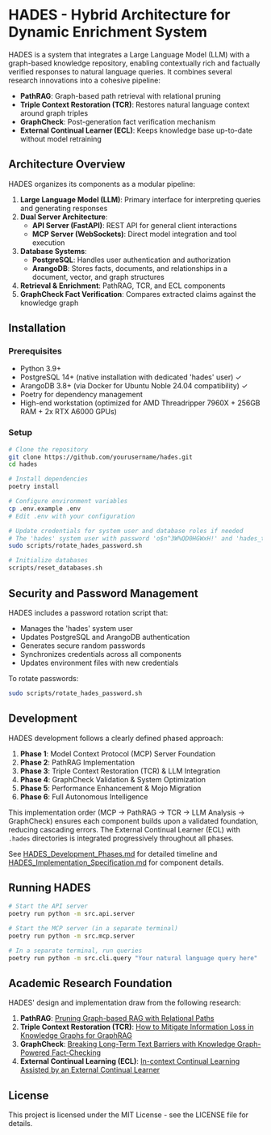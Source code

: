 # HADES - Hybrid Architecture for Dynamic Enrichment System

HADES is a system that integrates a Large Language Model (LLM) with a graph-based knowledge repository, enabling contextually rich and factually verified responses to natural language queries. It combines several research innovations into a cohesive pipeline:

- **PathRAG**: Graph-based path retrieval with relational pruning
- **Triple Context Restoration (TCR)**: Restores natural language context around graph triples
- **GraphCheck**: Post-generation fact verification mechanism
- **External Continual Learner (ECL)**: Keeps knowledge base up-to-date without model retraining

## Architecture Overview

HADES organizes its components as a modular pipeline:

1. **Large Language Model (LLM)**: Primary interface for interpreting queries and generating responses
2. **Dual Server Architecture**:
   - **API Server (FastAPI)**: REST API for general client interactions
   - **MCP Server (WebSockets)**: Direct model integration and tool execution
3. **Database Systems**:
   - **PostgreSQL**: Handles user authentication and authorization
   - **ArangoDB**: Stores facts, documents, and relationships in a document, vector, and graph structures
4. **Retrieval & Enrichment**: PathRAG, TCR, and ECL components
5. **GraphCheck Fact Verification**: Compares extracted claims against the knowledge graph

## Installation

### Prerequisites

- Python 3.9+
- PostgreSQL 14+ (native installation with dedicated 'hades' user) ✓
- ArangoDB 3.8+ (via Docker for Ubuntu Noble 24.04 compatibility) ✓
- Poetry for dependency management
- High-end workstation (optimized for AMD Threadripper 7960X + 256GB RAM + 2x RTX A6000 GPUs)

### Setup

```bash
# Clone the repository
git clone https://github.com/yourusername/hades.git
cd hades

# Install dependencies
poetry install

# Configure environment variables
cp .env.example .env
# Edit .env with your configuration

# Update credentials for system user and database roles if needed
# The 'hades' system user with password 'o$n^3W%QD0HGWxH!' and 'hades_test' database are already set up
sudo scripts/rotate_hades_password.sh

# Initialize databases
scripts/reset_databases.sh
```

## Security and Password Management

HADES includes a password rotation script that:
- Manages the 'hades' system user
- Updates PostgreSQL and ArangoDB authentication
- Generates secure random passwords
- Synchronizes credentials across all components
- Updates environment files with new credentials

To rotate passwords:

```bash
sudo scripts/rotate_hades_password.sh
```

## Development

HADES development follows a clearly defined phased approach:

1. **Phase 1**: Model Context Protocol (MCP) Server Foundation
2. **Phase 2**: PathRAG Implementation
3. **Phase 3**: Triple Context Restoration (TCR) & LLM Integration
4. **Phase 4**: GraphCheck Validation & System Optimization
5. **Phase 5**: Performance Enhancement & Mojo Migration
6. **Phase 6**: Full Autonomous Intelligence

This implementation order (MCP → PathRAG → TCR → LLM Analysis → GraphCheck) ensures each component builds upon a validated foundation, reducing cascading errors. The External Continual Learner (ECL) with `.hades` directories is integrated progressively throughout all phases.

See [HADES_Development_Phases.md](HADES_Development_phases.md) for detailed timeline and [HADES_Implementation_Specification.md](HADES_Implementation_Specification.md) for component details.

## Running HADES

```bash
# Start the API server
poetry run python -m src.api.server

# Start the MCP server (in a separate terminal)
poetry run python -m src.mcp.server

# In a separate terminal, run queries
poetry run python -m src.cli.query "Your natural language query here"
```

## Academic Research Foundation

HADES' design and implementation draw from the following research:

1. **PathRAG**: [Pruning Graph-based RAG with Relational Paths](https://arxiv.org/html/2502.14902v1)
2. **Triple Context Restoration (TCR)**: [How to Mitigate Information Loss in Knowledge Graphs for GraphRAG](https://arxiv.org/html/2501.15378v1)
3. **GraphCheck**: [Breaking Long-Term Text Barriers with Knowledge Graph-Powered Fact-Checking](https://arxiv.org/html/2502.16514v1)
4. **External Continual Learning (ECL)**: [In-context Continual Learning Assisted by an External Continual Learner](https://arxiv.org/html/2412.15563v1)

## License

This project is licensed under the MIT License - see the LICENSE file for details.
